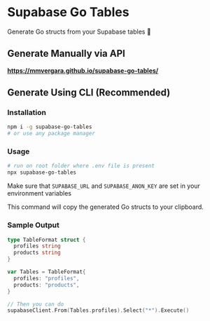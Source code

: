 # Supabase Go Tables

Generate Go structs from your Supabase tables 🚀

## Generate Manually via API

**https://mmvergara.github.io/supabase-go-tables/**

## Generate Using CLI (Recommended)

### Installation

```bash
npm i -g supabase-go-tables
# or use any package manager
```

### Usage

```bash
# run on root folder where .env file is present
npx supabase-go-tables
```

Make sure that `SUPABASE_URL` and `SUPABASE_ANON_KEY` are set in your environment variables

This command will copy the generated Go structs to your clipboard.

### Sample Output

```go
type TableFormat struct {
  profiles string
  products string
}

var Tables = TableFormat{
  profiles: "profiles",
  products: "products",
}

// Then you can do
supabaseClient.From(Tables.profiles).Select("*").Execute()
```
